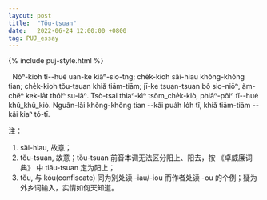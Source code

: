 ```yaml
---
layout: post
title:  "Tŏu-tsuan"
date:   2022-06-24 12:00:00 +0800
tag: PUJ_essay
---
```


{% include puj-style.html %}

&nbsp;&nbsp;Nŏⁿ-kioh tĭ&#x002D;&#x002D;hué uan-ke kiâⁿ-sio-tn̄g;
che̍k-kioh sȁi-hiau khŏng-khŏng tian;
che̍k-kioh tŏu-tsuan khiă tiām-tiām;
jī-ke tsuan-tsuan bô sio-niōⁿ, àm-chĕⁿ kek-la̍t thóiⁿ su-iâⁿ.
Tsò-tsai thiaⁿ-kìⁿ tsŏm_che̍k-kiò, phiâⁿ-pôiⁿ tĭ&#x002D;&#x002D;hué khŭ_khŭ_kiò.
Nguân-lâi khŏng-khŏng tian &#x002D;&#x002D;kâi pua̍h lo̍h tî, khiă tiām-tiām &#x002D;&#x002D;kâi kiaⁿ tó-tī.

注：
1. sȁi-hiau, 故意；
2. tŏu-tsuan, 故意；tȍu-tsuan 前音本调无法区分阳上、阳去，按 《卓威廉词典》 中 tiău-tsuan 定为阳上；
3. tŏu, 与 kóu(confiscate) 同为别处读 -iau/-iou 而作者处读 -ou 的个例；疑为外乡词输入，实情如何天知道。